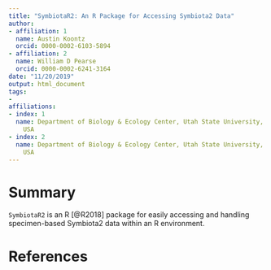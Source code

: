 ```yaml
---
title: "SymbiotaR2: An R Package for Accessing Symbiota2 Data"
author: 
- affiliation: 1
  name: Austin Koontz
  orcid: 0000-0002-6103-5894
- affiliation: 2
  name: William D Pearse
  orcid: 0000-0002-6241-3164
date: "11/20/2019"
output: html_document
tags:
- 
affiliations:
- index: 1
  name: Department of Biology & Ecology Center, Utah State University, Logan, Utah,
    USA
- index: 2
  name: Department of Biology & Ecology Center, Utah State University, Logan, Utah,
    USA
---
```

# Summary

`SymbiotaR2` is an R [@R2018] package for easily accessing and handling 
specimen-based Symbiota2 data within an R environment. 
# References